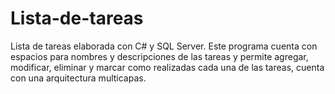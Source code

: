 # Lista-de-tareas
Lista de tareas elaborada con C# y SQL Server. Este programa cuenta con espacios para nombres y descripciones de las tareas y permite agregar, modificar, eliminar y marcar como realizadas cada una de las tareas, cuenta con una arquitectura multicapas.
